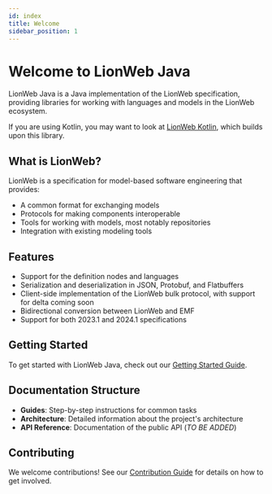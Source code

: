 ```yaml
---
id: index
title: Welcome
sidebar_position: 1
---
```


# Welcome to LionWeb Java

LionWeb Java is a Java implementation of the LionWeb specification, providing libraries for working with languages and models in the LionWeb ecosystem.

If you are using Kotlin, you may want to look at [LionWeb Kotlin](https://github.com/LionWeb-io/lionweb-kotlin), which builds upon this library.

## What is LionWeb?

LionWeb is a specification for model-based software engineering that provides:
- A common format for exchanging models
- Protocols for making components interoperable
- Tools for working with models, most notably repositories
- Integration with existing modeling tools

## Features

- Support for the definition nodes and languages
- Serialization and deserialization in JSON, Protobuf, and Flatbuffers
- Client-side implementation of the LionWeb bulk protocol, with support for delta coming soon
- Bidirectional conversion between LionWeb and EMF
- Support for both 2023.1 and 2024.1 specifications

## Getting Started

To get started with LionWeb Java, check out our [Getting Started Guide](/Guides-Java/getting-started).

## Documentation Structure

- **Guides**: Step-by-step instructions for common tasks
- **Architecture**: Detailed information about the project's architecture
- **API Reference**: Documentation of the public API (_TO BE ADDED_)

## Contributing

We welcome contributions! See our [Contribution Guide](/Guides-Java/development) for details on how to get involved. 